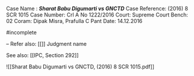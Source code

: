 Case Name : ***Sharat Babu Digumarti vs GNCTD***
Case Reference: (2016) 8 SCR 1015
Case Number: Crl A No 1222/2016
Court: Supreme Court
Bench: 02
Coram: Dipak Misra, Prafulla C Pant
Date: 14.12.2016

#incomplete 

–
Refer also:
[[]]
Judgment name

See also:
[[IPC, Section 292]] 


![[Sharat Babu Digumarti vs GNCTD, (2016) 8 SCR 1015.pdf]]